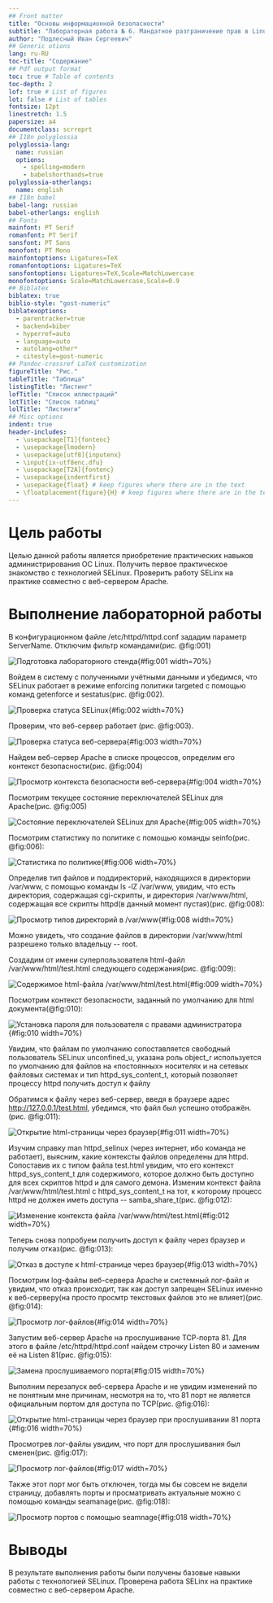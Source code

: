```yaml
---
## Front matter
title: "Основы информационной безопасности"
subtitle: "Лабораторная работа № 6. Мандатное разграничение прав в Linux"
author: "Подлесный Иван Сергеевич"
## Generic otions
lang: ru-RU
toc-title: "Содержание"
## Pdf output format
toc: true # Table of contents
toc-depth: 2
lof: true # List of figures
lot: false # List of tables
fontsize: 12pt
linestretch: 1.5
papersize: a4
documentclass: scrreprt
## I18n polyglossia
polyglossia-lang:
  name: russian
  options:
	- spelling=modern
	- babelshorthands=true
polyglossia-otherlangs:
  name: english
## I18n babel
babel-lang: russian
babel-otherlangs: english
## Fonts
mainfont: PT Serif
romanfont: PT Serif
sansfont: PT Sans
monofont: PT Mono
mainfontoptions: Ligatures=TeX
romanfontoptions: Ligatures=TeX
sansfontoptions: Ligatures=TeX,Scale=MatchLowercase
monofontoptions: Scale=MatchLowercase,Scale=0.9
## Biblatex
biblatex: true
biblio-style: "gost-numeric"
biblatexoptions:
  - parentracker=true
  - backend=biber
  - hyperref=auto
  - language=auto
  - autolang=other*
  - citestyle=gost-numeric
## Pandoc-crossref LaTeX customization
figureTitle: "Рис."
tableTitle: "Таблица"
listingTitle: "Листинг"
lofTitle: "Список иллюстраций"
lotTitle: "Список таблиц"
lolTitle: "Листинги"
## Misc options
indent: true
header-includes:
  - \usepackage[T1]{fontenc}
  - \usepackage{lmodern}
  - \usepackage[utf8]{inputenx}
  - \input{ix-utf8enc.dfu}
  - \usepackage[T2A]{fontenc}
  - \usepackage{indentfirst}
  - \usepackage{float} # keep figures where there are in the text
  - \floatplacement{figure}{H} # keep figures where there are in the text
---
```

# Цель работы

Целью данной работы является приобретение практических навыков администрирования ОС Linux. Получить первое практическое знакомство с технологией SELinux. Проверить работу SELinx на практике совместно с веб-сервером Apache.


# Выполнение лабораторной работы

В конфигурационном файле /etc/httpd/httpd.conf зададим параметр ServerName.
 Отключим фильтр командами(рис. @fig:001)

![Подготовка лабораторного стенда](1.1.jpg){#fig:001 width=70%}


Войдем в систему с полученными учётными данными и убедимся, что SELinux работает в режиме enforcing политики targeted с помощью команд getenforce и sestatus(рис. @fig:002).

![Проверка статуса SELinux](1.jpg){#fig:002 width=70%}

Проверим, что веб-сервер работает (рис. @fig:003).

![Проверка статуса веб-сервера](3.jpg){#fig:003 width=70%}

Найдем веб-сервер Apache в списке процессов, определим его контекст безопасности(рис. @fig:004)

![Просмотр контекста безопасности веб-сервера](4.jpg){#fig:004 width=70%}


Посмотрим текущее состояние переключателей SELinux для Apache(рис. @fig:005)

![Состояние переключателей SELinux для Apache](5.jpg){#fig:005 width=70%}

Посмотрим статистику по политике с помощью команды seinfo(рис. @fig:006):

![Статистика по политике](6.jpg){#fig:006 width=70%}

Определив тип файлов и поддиректорий, находящихся в директории /var/www, с помощью команды ls -lZ /var/www, увидим, что есть директория, содержащая cgi-скрипты, и директория /var/www/html, содержащая все скрипты httpd(в данный момент пустая)(рис. @fig:008):

![Просмотр типов директорий в /var/www](8.jpg){#fig:008 width=70%}

Можно увидеть, что создание файлов в директории /var/www/html разрешено только владельцу -- root.

Создадим от имени суперпользователя  html-файл /var/www/html/test.html следующего содержания(рис. @fig:009):

![Содержимое html-файла /var/www/html/test.html](9.jpg){#fig:009 width=70%}

Посмотрим контекст безопасности, заданный по умолчанию для html документа(@fig:010):

![Установка пароля для пользователя с правами администратора](10.jpg){#fig:010 width=70%}

Увидим, что файлам по умолчанию сопоставляется свободный пользователь SELinux unconfined_u, указана роль  object_r используется по умолчанию для файлов на «постоянных» носителях и на сетевых файловых системах и тип httpd_sys_content_t, который позволяет процессу httpd получить доступ к файлу

Обратимся к файлу через веб-сервер, введя в браузере адрес http://127.0.0.1/test.html, убедимся, что файл был успешно отображён.(рис. @fig:011):

![Открытие html-страницы через браузер](11.jpg){#fig:011 width=70%}

Изучим справку man httpd_selinux (через интернет, ибо команда не работает), выясним, какие контексты файлов определены для httpd.
Сопоставив их с типом файла test.html увидим, что его контекст httpd_sys_content_t для содержимого, которое должно быть доступно для всех скриптов httpd и для самого демона. 
Изменим контекст файла /var/www/html/test.html с httpd_sys_content_t на тот, к которому процесс httpd не должен иметь доступа -- samba_share_t(рис. @fig:012):

![Изменение контекста файла /var/www/html/test.html](12.jpg){#fig:012 width=70%}

Теперь снова попробуем получить доступ к файлу через браузер и получим отказ(рис. @fig:013):

![Отказ в доступе к html-странице через браузер](13.jpg){#fig:013 width=70%}

Посмотрим log-файлы веб-сервера Apache и системный лог-файл и увидим, что отказ происходит, так как доступ запрещен SELinux именно к веб-серверу(на просто просмтр текстовых файлов это не влияет)(рис. @fig:014):

![Просмотр лог-файлов](14.jpg){#fig:014 width=70%}

Запустим веб-сервер Apache на прослушивание ТСР-порта 81. Для этого в файле /etc/httpd/httpd.conf найдем строчку Listen 80 и заменим её на Listen 81(рис. @fig:015):

![Замена прослушиваемого порта](15.jpg){#fig:015 width=70%}

Выполним перезапуск веб-сервера Apache и  не увидим изменений по не понятным мне причинам, несмотря на то, что 81 порт не является официальным портом для доступа по TCP(рис. @fig:016):

![Открытие html-страницы через браузер при прослушивании 81 порта](13.jpg){#fig:016 width=70%}

Просмотрев лог-файлы увидим, что порт для прослушивания был сменен(рис. @fig:017):

![Просмотр лог-файлов](17.jpg){#fig:017 width=70%}

Также этот порт мог быть отключен, тогда мы бы совсем не видели страницу, добавлять порты и просматривать актуальные можно с помощью команды seamanage(рис. @fig:018):

![Просмотр портов с помощью seamnage](18.jpg){#fig:018 width=70%}


# Выводы

В результате выполнения работы были получены базовые навыки работы с технологией SELinux. Проверена работа SELinx на практике совместно с веб-сервером Apache.



